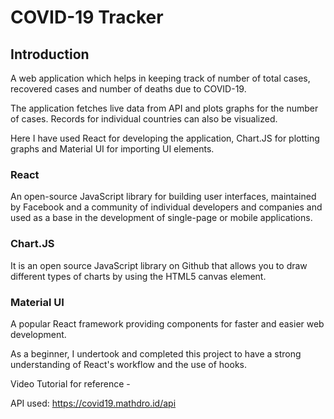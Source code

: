 # COVID-19 Tracker

## Introduction
A web application which helps in keeping track of number of total cases, recovered cases and number of deaths due to COVID-19. 

The application fetches live data from API and plots graphs for the number of cases. Records for individual countries can also be visualized.

Here I have used React for developing the application, Chart.JS for plotting graphs and Material UI for importing UI elements.

### React
An open-source JavaScript library for building user interfaces, maintained by Facebook and a community of individual developers and companies and used as a base in the development of single-page or mobile applications.

### Chart.JS
It is an open source JavaScript library on Github that allows you to draw different types of charts by using the HTML5 canvas element. 

### Material UI
A popular React framework providing components for faster and easier web development. 

As a beginner, I undertook and completed this project to have a strong understanding of React's workflow and the use of hooks.

Video Tutorial for reference - 

API used: https://covid19.mathdro.id/api
